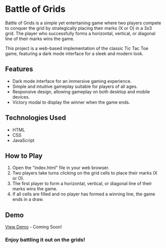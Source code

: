 # Battle of Grids

Battle of Grids is a simple yet entertaining game where two players compete to conquer the grid by strategically placing their marks (X or O) in a 3x3 grid. The player who successfully forms a horizontal, vertical, or diagonal line of their marks wins the game.

This project is a web-based implementation of the classic Tic Tac Toe game, featuring a dark mode interface for a sleek and modern look.

## Features

- Dark mode interface for an immersive gaming experience.
- Simple and intuitive gameplay suitable for players of all ages.
- Responsive design, allowing gameplay on both desktop and mobile devices.
- Victory modal to display the winner when the game ends.

## Technologies Used

- HTML
- CSS
- JavaScript

## How to Play

1. Open the "index.html" file in your web browser.
2. Two players take turns clicking on the grid cells to place their marks (X or O).
3. The first player to form a horizontal, vertical, or diagonal line of their marks wins the game.
4. If all cells are filled and no player has formed a winning line, the game ends in a draw.

## Demo

[View Demo](#) - Coming Soon!

### Enjoy battling it out on the grids!